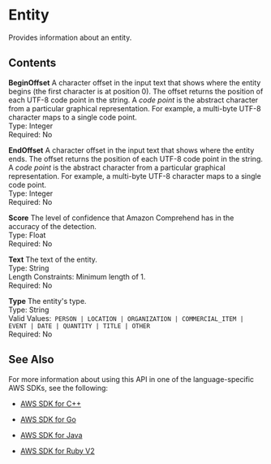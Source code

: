 # Entity<a name="API_Entity"></a>

Provides information about an entity\. 

 

## Contents<a name="API_Entity_Contents"></a>

 **BeginOffset**   <a name="comprehend-Type-Entity-BeginOffset"></a>
A character offset in the input text that shows where the entity begins \(the first character is at position 0\)\. The offset returns the position of each UTF\-8 code point in the string\. A *code point* is the abstract character from a particular graphical representation\. For example, a multi\-byte UTF\-8 character maps to a single code point\.  
Type: Integer  
Required: No

 **EndOffset**   <a name="comprehend-Type-Entity-EndOffset"></a>
A character offset in the input text that shows where the entity ends\. The offset returns the position of each UTF\-8 code point in the string\. A *code point* is the abstract character from a particular graphical representation\. For example, a multi\-byte UTF\-8 character maps to a single code point\.   
Type: Integer  
Required: No

 **Score**   <a name="comprehend-Type-Entity-Score"></a>
The level of confidence that Amazon Comprehend has in the accuracy of the detection\.  
Type: Float  
Required: No

 **Text**   <a name="comprehend-Type-Entity-Text"></a>
The text of the entity\.  
Type: String  
Length Constraints: Minimum length of 1\.  
Required: No

 **Type**   <a name="comprehend-Type-Entity-Type"></a>
The entity's type\.  
Type: String  
Valid Values:` PERSON | LOCATION | ORGANIZATION | COMMERCIAL_ITEM | EVENT | DATE | QUANTITY | TITLE | OTHER`   
Required: No

## See Also<a name="API_Entity_SeeAlso"></a>

For more information about using this API in one of the language\-specific AWS SDKs, see the following:

+  [AWS SDK for C\+\+](http://docs.aws.amazon.com/goto/SdkForCpp/comprehend-2017-11-27/Entity) 

+  [AWS SDK for Go](http://docs.aws.amazon.com/goto/SdkForGoV1/comprehend-2017-11-27/Entity) 

+  [AWS SDK for Java](http://docs.aws.amazon.com/goto/SdkForJava/comprehend-2017-11-27/Entity) 

+  [AWS SDK for Ruby V2](http://docs.aws.amazon.com/goto/SdkForRubyV2/comprehend-2017-11-27/Entity) 